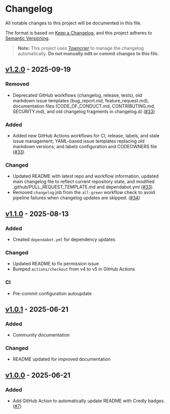 # Changelog

All notable changes to this project will be documented in this file.

The format is based on [Keep a Changelog](https://keepachangelog.com/en/1.1.0/),
and this project adheres to [Semantic Versioning](https://semver.org/spec/v2.0.0.html).

> **Note:** This project uses [*Towncrier*](https://towncrier.readthedocs.io/) to manage the changelog automatically. **Do not manually edit or commit changes to this file.**

<!-- towncrier release notes start -->

## [v1.2.0](https://github.com/jd-35656/readme-credly-badges/tree/v1.2.0) - 2025-09-19

### Removed

- Deprecated GitHub workflows (changelog, release, tests), old markdown issue templates (bug_report.md, feature_request.md), documentation files (CODE_OF_CONDUCT.md, CONTRIBUTING.md, SECURITY.md), and old changelog fragments in changelog.d/ ([#33](https://github.com/jd-35656/readme-credly-badges/issues/33))

### Added

- Added new GitHub Actions workflows for CI, release, labels, and stale issue management; YAML-based issue templates replacing old markdown versions; and labels configuration and CODEOWNERS file ([#33](https://github.com/jd-35656/readme-credly-badges/issues/33))

### Changed

- Updated README with latest repo and workflow information, updated main changelog file to reflect current repository state, and modified .github/PULL_REQUEST_TEMPLATE.md and dependabot.yml ([#33](https://github.com/jd-35656/readme-credly-badges/issues/33))
- Removed `changelog` job from the `all-green` workflow check to avoid pipeline failures when changelog updates are skipped. ([#34](https://github.com/jd-35656/readme-credly-badges/issues/34))

## [v1.1.0](https://github.com/jd-35656/readme-credly-badges/tree/v1.1.0) - 2025-08-13

### Added

- Created `dependabot.yml` for dependency updates

### Changed

- Updated README to fix permission issue
- Bumped `actions/checkout` from v4 to v5 in GitHub Actions

### CI

- Pre-commit configuration autoupdate

## [v1.0.1](https://github.com/jd-35656/readme-credly-badges/tree/v1.0.1) - 2025-06-21

### Added

- Community documentation

### Changed

- README updated for improved documentation

## [v1.0.0](https://github.com/jd-35656/readme-credly-badges/tree/v1.0.0) - 2025-06-21

### Added

- Add GitHub Action to automatically update README with Credly badges. ([#7](https://github.com/jd-35656/readme-credly-badges/issues/7))

